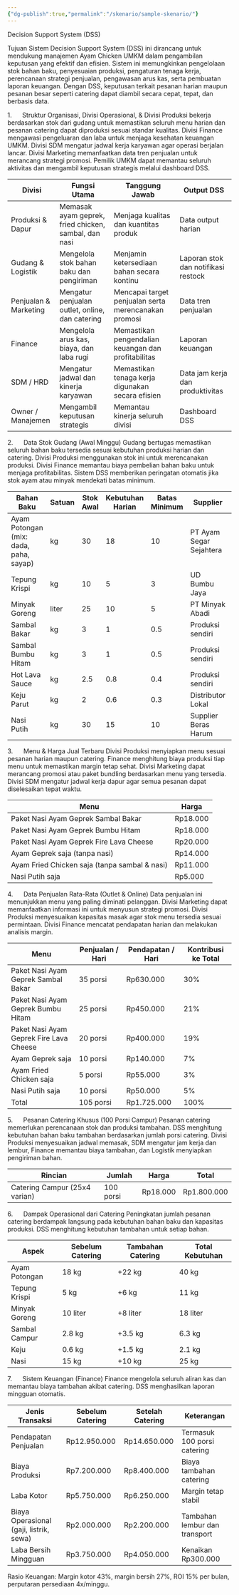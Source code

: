 ```yaml
---
{"dg-publish":true,"permalink":"/skenario/sample-skenario/"}
---
```


Decision Support System (DSS)

Tujuan Sistem Decision Support System (DSS) ini dirancang untuk mendukung manajemen Ayam Chicken UMKM dalam pengambilan keputusan yang efektif dan efisien. Sistem ini memungkinkan pengelolaan stok bahan baku, penyesuaian produksi, pengaturan tenaga kerja, perencanaan strategi penjualan, pengawasan arus kas, serta pembuatan laporan keuangan. Dengan DSS, keputusan terkait pesanan harian maupun pesanan besar seperti catering dapat diambil secara cepat, tepat, dan berbasis data.

1.      Struktur Organisasi, Divisi Operasional, & Divisi Produksi bekerja berdasarkan stok dari gudang untuk memastikan seluruh menu harian dan pesanan catering dapat diproduksi sesuai standar kualitas. Divisi Finance mengawasi pengeluaran dan laba untuk menjaga kesehatan keuangan UMKM. Divisi SDM mengatur jadwal kerja karyawan agar operasi berjalan lancar. Divisi Marketing memanfaatkan data tren penjualan untuk merancang strategi promosi. Pemilik UMKM dapat memantau seluruh aktivitas dan mengambil keputusan strategis melalui dashboard DSS.

|Divisi|Fungsi Utama|Tanggung Jawab|Output DSS|
|---|---|---|---|
|Produksi & Dapur|Memasak ayam geprek, fried chicken, sambal, dan nasi|Menjaga kualitas dan kuantitas produk|Data output harian|
|Gudang & Logistik|Mengelola stok bahan baku dan pengiriman|Menjamin ketersediaan bahan secara kontinu|Laporan stok dan notifikasi restock|
|Penjualan & Marketing|Mengatur penjualan outlet, online, dan catering|Mencapai target penjualan serta merencanakan promosi|Data tren penjualan|
|Finance|Mengelola arus kas, biaya, dan laba rugi|Memastikan pengendalian keuangan dan profitabilitas|Laporan keuangan|
|SDM / HRD|Mengatur jadwal dan kinerja karyawan|Memastikan tenaga kerja digunakan secara efisien|Data jam kerja dan produktivitas|
|Owner / Manajemen|Mengambil keputusan strategis|Memantau kinerja seluruh divisi|Dashboard DSS|

2.      Data Stok Gudang (Awal Minggu) Gudang bertugas memastikan seluruh bahan baku tersedia sesuai kebutuhan produksi harian dan catering. Divisi Produksi menggunakan stok ini untuk merencanakan produksi. Divisi Finance memantau biaya pembelian bahan baku untuk menjaga profitabilitas. Sistem DSS memberikan peringatan otomatis jika stok ayam atau minyak mendekati batas minimum.

|Bahan Baku|Satuan|Stok Awal|Kebutuhan Harian|Batas Minimum|Supplier|Harga Beli|
|---|---|---|---|---|---|---|
|Ayam Potongan (mix: dada, paha, sayap)|kg|30|18|10|PT Ayam Segar Sejahtera|Rp40.000/kg|
|Tepung Krispi|kg|10|5|3|UD Bumbu Jaya|Rp15.000/kg|
|Minyak Goreng|liter|25|10|5|PT Minyak Abadi|Rp18.000/liter|
|Sambal Bakar|kg|3|1|0.5|Produksi sendiri|Rp30.000/kg|
|Sambal Bumbu Hitam|kg|3|1|0.5|Produksi sendiri|Rp32.000/kg|
|Hot Lava Sauce|kg|2.5|0.8|0.4|Produksi sendiri|Rp35.000/kg|
|Keju Parut|kg|2|0.6|0.3|Distributor Lokal|Rp85.000/kg|
|Nasi Putih|kg|30|15|10|Supplier Beras Harum|Rp13.000/kg|

3.      Menu & Harga Jual Terbaru Divisi Produksi menyiapkan menu sesuai pesanan harian maupun catering. Finance menghitung biaya produksi tiap menu untuk memastikan margin tetap sehat. Divisi Marketing dapat merancang promosi atau paket bundling berdasarkan menu yang tersedia. Divisi SDM mengatur jadwal kerja dapur agar semua pesanan dapat diselesaikan tepat waktu.

|Menu|Harga|
|---|---|
|Paket Nasi Ayam Geprek Sambal Bakar|Rp18.000|
|Paket Nasi Ayam Geprek Bumbu Hitam|Rp18.000|
|Paket Nasi Ayam Geprek Fire Lava Cheese|Rp20.000|
|Ayam Geprek saja (tanpa nasi)|Rp14.000|
|Ayam Fried Chicken saja (tanpa sambal & nasi)|Rp11.000|
|Nasi Putih saja|Rp5.000|

4.      Data Penjualan Rata-Rata (Outlet & Online) Data penjualan ini menunjukkan menu yang paling diminati pelanggan. Divisi Marketing dapat memanfaatkan informasi ini untuk menyusun strategi promosi. Divisi Produksi menyesuaikan kapasitas masak agar stok menu tersedia sesuai permintaan. Divisi Finance mencatat pendapatan harian dan melakukan analisis margin.

|Menu|Penjualan / Hari|Pendapatan / Hari|Kontribusi ke Total|
|---|---|---|---|
|Paket Nasi Ayam Geprek Sambal Bakar|35 porsi|Rp630.000|30%|
|Paket Nasi Ayam Geprek Bumbu Hitam|25 porsi|Rp450.000|21%|
|Paket Nasi Ayam Geprek Fire Lava Cheese|20 porsi|Rp400.000|19%|
|Ayam Geprek saja|10 porsi|Rp140.000|7%|
|Ayam Fried Chicken saja|5 porsi|Rp55.000|3%|
|Nasi Putih saja|10 porsi|Rp50.000|5%|
|Total|105 porsi|Rp1.725.000|100%|

5.      Pesanan Catering Khusus (100 Porsi Campur) Pesanan catering memerlukan perencanaan stok dan produksi tambahan. DSS menghitung kebutuhan bahan baku tambahan berdasarkan jumlah porsi catering. Divisi Produksi menyesuaikan jadwal memasak, SDM mengatur jam kerja dan lembur, Finance memantau biaya tambahan, dan Logistik menyiapkan pengiriman bahan.

|Rincian|Jumlah|Harga|Total|
|---|---|---|---|
|Catering Campur (25x4 varian)|100 porsi|Rp18.000|Rp1.800.000|

6.      Dampak Operasional dari Catering Peningkatan jumlah pesanan catering berdampak langsung pada kebutuhan bahan baku dan kapasitas produksi. DSS menghitung kebutuhan tambahan untuk setiap bahan.

| Aspek         | Sebelum Catering | Tambahan Catering | Total Kebutuhan |
| ------------- | ---------------- | ----------------- | --------------- |
| Ayam Potongan | 18 kg            | +22 kg            | 40 kg           |
| Tepung Krispi | 5 kg             | +6 kg             | 11 kg           |
| Minyak Goreng | 10 liter         | +8 liter          | 18 liter        |
| Sambal Campur | 2.8 kg           | +3.5 kg           | 6.3 kg          |
| Keju          | 0.6 kg           | +1.5 kg           | 2.1 kg          |
| Nasi          | 15 kg            | +10 kg            | 25 kg           |
7.      Sistem Keuangan (Finance) Finance mengelola seluruh aliran kas dan memantau biaya tambahan akibat catering. DSS menghasilkan laporan mingguan otomatis.

|Jenis Transaksi|Sebelum Catering|Setelah Catering|Keterangan|
|---|---|---|---|
|Pendapatan Penjualan|Rp12.950.000|Rp14.650.000|Termasuk 100 porsi catering|
|Biaya Produksi|Rp7.200.000|Rp8.400.000|Biaya tambahan catering|
|Laba Kotor|Rp5.750.000|Rp6.250.000|Margin tetap stabil|
|Biaya Operasional (gaji, listrik, sewa)|Rp2.000.000|Rp2.200.000|Tambahan lembur dan transport|
|Laba Bersih Mingguan|Rp3.750.000|Rp4.050.000|Kenaikan Rp300.000|

Rasio Keuangan: Margin kotor 43%, margin bersih 27%, ROI 15% per bulan, perputaran persediaan 4x/minggu.
